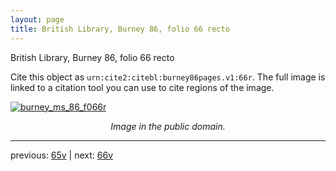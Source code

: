 ```yaml
---
layout: page
title: British Library, Burney 86, folio 66 recto
---
```


British Library, Burney 86, folio 66 recto

Cite this object as `urn:cite2:citebl:burney86pages.v1:66r`.  The full image is linked to a citation tool you can use to cite regions of the image.

[![burney_ms_86_f066r](http://www.homermultitext.org/iipsrv?IIIF=/project/homer/pyramidal/deepzoom/citebl/burney86imgs/v1/burney_ms_86_f066r.tif/full/800,/0/default.jpg)](http://www.homermultitext.org/ict2/?urn=urn:cite2:citebl:burney86imgs.v1:burney_ms_86_f066r) 

<p style="text-align: center; font-style: italic;">Image in the public domain.</p>

---

previous: [65v](../65v/) | next: [66v](../66v/)